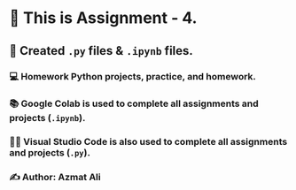 # 📝 This is Assignment - 4.

## 📁 Created `.py` files & `.ipynb` files.

### 💻 Homework Python projects, practice, and homework.

### 📚 Google Colab is used to complete all assignments and projects (`.ipynb`).

### 🧑‍💻 Visual Studio Code is also used to complete all assignments and projects (`.py`).

### ✍️ Author: **Azmat Ali**

